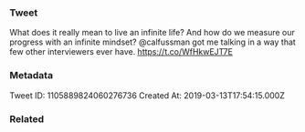 ### Tweet
What does it really mean to live an infinite life? And how do we measure our progress with an infinite mindset? @calfussman got me talking in a way that few other interviewers ever have. https://t.co/WfHkwEJT7E

### Metadata
Tweet ID: 1105889824060276736
Created At: 2019-03-13T17:54:15.000Z

### Related

